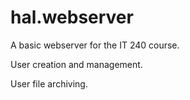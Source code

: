 # hal.webserver

A basic webserver for the IT 240 course.

User creation and management.

User file archiving.
